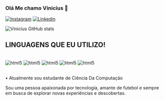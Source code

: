 ### Olá Me chamo Vinicius 👋

[![Instagram](https://img.shields.io/badge/Instagram-E4405F?style=for-the-badge&logo=instagram&logoColor=white)](https://instagram.com/v11nicius_)
[![Linkedin](https://img.shields.io/badge/LinkedIn-0077B5?style=for-the-badge&logo=linkedin&logoColor=white)](https://www.linkedin.com/in/vinicius-marques-571a652b0/)

 ![Vinicius GitHub stats](https://github-readme-stats.vercel.app/api?username=V11nicius&show_icons=true&theme=dracula)

 ## LINGUAGENS QUE EU UTILIZO!

 <div style="display: inline_block"><br>
   <img align="center" alt="html5" src="https://img.shields.io/badge/HTML5-E34F26?style=for-the-badge&logo=html5&logoColor=white"/>
   <img align="center" alt="html5" src="https://img.shields.io/badge/CSS3-1572B6?style=for-the-badge&logo=css3&logoColor=white"/>
   <img align="center" alt="html5" src="https://img.shields.io/badge/JavaScript-323330?style=for-the-badge&logo=javascript&logoColor=F7DF1E"/>
   <img align="center" alt="html5" src="https://img.shields.io/badge/C-00599C?style=for-the-badge&logo=c&logoColor=white"/>
   <img align="center" alt="html5" src="https://img.shields.io/badge/Python-14354C?style=for-the-badge&logo=python&logoColor=white"/>
</div><br>

• Atualmente sou estudante de Ciência Da Computação<br>

Sou uma pessoa apaixonada por tecnologia, amante de futebol e sempre em busca de explorar novas experiências e descobertas.
